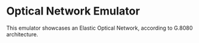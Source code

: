 # Optical Network Emulator
This emulator showcases an Elastic Optical Network, according to G.8080 architecture.
